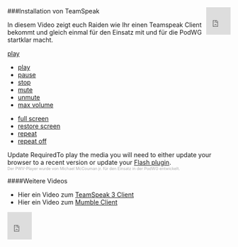 <iframe style="float:right;" src="http://api.flattr.com/button/view/?url=http%3A%2F%2Fpodwg.de%2Fvideos%2F&amp;title=Videos&amp;description=Aufnehmen%20in%20der%20PodWG&amp;uid=raidenger&amp;language=de_DE&amp;category=audio&amp;tags=podcast&amp;" class="FlattrButton" width="55" height="62" frameborder="0" scrolling="no" title="Flattr" border="0" marginheight="0" marginwidth="0" allowtransparency="true"></iframe>
###Installation von TeamSpeak

In diesem Video zeigt euch Raiden wie Ihr einen Teamspeak Client bekommt und gleich einmal für 
den Einsatz mit und für die PodWG startklar macht.


<div id="jp_container_1" class="jp-video jp-video-360p"><div class="jp-type-single"><div id="jquery_jplayer_1" class="jp-jplayer"></div><div class="jp-gui"><div class="jp-video-play"><a href="javascript:;" class="jp-video-play-icon" tabindex="1">play</a></div><div class="jp-interface"><div class="jp-progress"><div class="jp-seek-bar"><div class="jp-play-bar"></div></div></div><div class="jp-current-time"></div><div class="jp-duration"></div><div class="jp-controls-holder"><ul class="jp-controls"><li><a href="javascript:;" class="jp-play" tabindex="1">play</a></li><li><a href="javascript:;" class="jp-pause" tabindex="1">pause</a></li><li><a href="javascript:;" class="jp-stop" tabindex="1">stop</a></li><li><a href="javascript:;" class="jp-mute" tabindex="1" title="mute">mute</a></li><li><a href="javascript:;" class="jp-unmute" tabindex="1" title="unmute">unmute</a></li><li><a href="javascript:;" class="jp-volume-max" tabindex="1" title="max volume">max volume</a></li></ul><div class="jp-volume-bar"><div class="jp-volume-bar-value"></div></div><ul class="jp-toggles"><li><a href="javascript:;" class="jp-full-screen" tabindex="1" title="full screen">full screen</a></li><li><a href="javascript:;" class="jp-restore-screen" tabindex="1" title="restore screen">restore screen</a></li><li><a href="javascript:;" class="jp-repeat" tabindex="1" title="repeat">repeat</a></li><li><a href="javascript:;" class="jp-repeat-off" tabindex="1" title="repeat off">repeat off</a></li></ul></div></div></div><div class="jp-no-solution"><span>Update Required</span>To play the media you will need to either update your browser to a recent version or update your <a href="http://get.adobe.com/flashplayer/" target="_blank">Flash plugin</a>.</div></div></div>
<small style="color:#aaa; font-size: 9px;">Der PWV-Player wurde von Michael McCouman jr. für den Einsatz in der PodWG entwickelt.</small>

<br />

####Weitere Videos
- Hier ein Video zum <a href="https://www.youtube.com/watch?v=32aWjeyR4ag" target="_blank">TeamSpeak 3 Client</a>
- Hier ein Video zum <a href="https://www.youtube.com/watch?v=KhX4UAPlv6w" target="_blank">Mumble Client</a>

<iframe src="http://api.flattr.com/button/view/?url=http%3A%2F%2Fpodwg.de%2Fvideos%2F&amp;title=Videos&amp;description=Aufnehmen%20in%20der%20PodWG&amp;uid=raidenger&amp;language=de_DE&amp;category=audio&amp;tags=podcast&amp;" class="FlattrButton" width="55" height="62" frameborder="0" scrolling="no" title="Flattr" border="0" marginheight="0" marginwidth="0" allowtransparency="true"></iframe>
